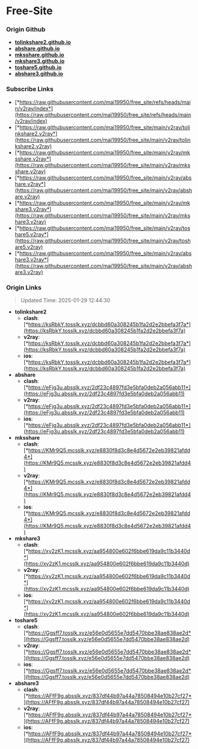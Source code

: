 # Free-Site

### Origin Github

- [**tolinkshare2.github.io**](https://github.com/tolinkshare2/tolinkshare2.github.io)
- [**abshare.github.io**](https://github.com/abshare/abshare.github.io)
- [**mksshare.github.io**](https://github.com/mksshare/mksshare.github.io)
- [**mkshare3.github.io**](https://github.com/mkshare3/mkshare3.github.io)
- [**toshare5.github.io**](https://github.com/toshare5/toshare5.github.io)
- [**abshare3.github.io**](https://github.com/abshare3/abshare3.github.io)

### Subscribe Links

- [*https://raw.githubusercontent.com/mai19950/free_site/refs/heads/main/v2ray/index*](https://raw.githubusercontent.com/mai19950/free_site/refs/heads/main/v2ray/index)
- [*https://raw.githubusercontent.com/mai19950/free_site/main/v2ray/tolinkshare2.v2ray*](https://raw.githubusercontent.com/mai19950/free_site/main/v2ray/tolinkshare2.v2ray)
- [*https://raw.githubusercontent.com/mai19950/free_site/main/v2ray/mksshare.v2ray*](https://raw.githubusercontent.com/mai19950/free_site/main/v2ray/mksshare.v2ray)
- [*https://raw.githubusercontent.com/mai19950/free_site/main/v2ray/abshare.v2ray*](https://raw.githubusercontent.com/mai19950/free_site/main/v2ray/abshare.v2ray)
- [*https://raw.githubusercontent.com/mai19950/free_site/main/v2ray/mkshare3.v2ray*](https://raw.githubusercontent.com/mai19950/free_site/main/v2ray/mkshare3.v2ray)
- [*https://raw.githubusercontent.com/mai19950/free_site/main/v2ray/toshare5.v2ray*](https://raw.githubusercontent.com/mai19950/free_site/main/v2ray/toshare5.v2ray)
- [*https://raw.githubusercontent.com/mai19950/free_site/main/v2ray/abshare3.v2ray*](https://raw.githubusercontent.com/mai19950/free_site/main/v2ray/abshare3.v2ray)

### Origin Links

> Updated Time: 2025-01-29 12:44:30

- **tolinkshare2**
  - **clash**: [*https://ksRbkY.tosslk.xyz/dcbbd60a308245b1fa2d2e2bbefa3f7a*](https://ksRbkY.tosslk.xyz/dcbbd60a308245b1fa2d2e2bbefa3f7a)
  - **v2ray**: [*https://ksRbkY.tosslk.xyz/dcbbd60a308245b1fa2d2e2bbefa3f7a*](https://ksRbkY.tosslk.xyz/dcbbd60a308245b1fa2d2e2bbefa3f7a)
  - **ios**: [*https://ksRbkY.tosslk.xyz/dcbbd60a308245b1fa2d2e2bbefa3f7a*](https://ksRbkY.tosslk.xyz/dcbbd60a308245b1fa2d2e2bbefa3f7a)
- **abshare**
  - **clash**: [*https://eFjg3u.absslk.xyz/2df23c4897fd3e5bfa0deb2a056abb11*](https://eFjg3u.absslk.xyz/2df23c4897fd3e5bfa0deb2a056abb11)
  - **v2ray**: [*https://eFjg3u.absslk.xyz/2df23c4897fd3e5bfa0deb2a056abb11*](https://eFjg3u.absslk.xyz/2df23c4897fd3e5bfa0deb2a056abb11)
  - **ios**: [*https://eFjg3u.absslk.xyz/2df23c4897fd3e5bfa0deb2a056abb11*](https://eFjg3u.absslk.xyz/2df23c4897fd3e5bfa0deb2a056abb11)
- **mksshare**
  - **clash**: [*https://KMr9Q5.mcsslk.xyz/e8830f8d3c8e4d5672e2eb39821afdd4*](https://KMr9Q5.mcsslk.xyz/e8830f8d3c8e4d5672e2eb39821afdd4)
  - **v2ray**: [*https://KMr9Q5.mcsslk.xyz/e8830f8d3c8e4d5672e2eb39821afdd4*](https://KMr9Q5.mcsslk.xyz/e8830f8d3c8e4d5672e2eb39821afdd4)
  - **ios**: [*https://KMr9Q5.mcsslk.xyz/e8830f8d3c8e4d5672e2eb39821afdd4*](https://KMr9Q5.mcsslk.xyz/e8830f8d3c8e4d5672e2eb39821afdd4)
- **mkshare3**
  - **clash**: [*https://xy2zK1.mcsslk.xyz/aa954800e602f6bbe619da9c11b3440d*](https://xy2zK1.mcsslk.xyz/aa954800e602f6bbe619da9c11b3440d)
  - **v2ray**: [*https://xy2zK1.mcsslk.xyz/aa954800e602f6bbe619da9c11b3440d*](https://xy2zK1.mcsslk.xyz/aa954800e602f6bbe619da9c11b3440d)
  - **ios**: [*https://xy2zK1.mcsslk.xyz/aa954800e602f6bbe619da9c11b3440d*](https://xy2zK1.mcsslk.xyz/aa954800e602f6bbe619da9c11b3440d)
- **toshare5**
  - **clash**: [*https://Ggsff7.tosslk.xyz/e56e0d5655e7dd5470bbe38ae838ae2d*](https://Ggsff7.tosslk.xyz/e56e0d5655e7dd5470bbe38ae838ae2d)
  - **v2ray**: [*https://Ggsff7.tosslk.xyz/e56e0d5655e7dd5470bbe38ae838ae2d*](https://Ggsff7.tosslk.xyz/e56e0d5655e7dd5470bbe38ae838ae2d)
  - **ios**: [*https://Ggsff7.tosslk.xyz/e56e0d5655e7dd5470bbe38ae838ae2d*](https://Ggsff7.tosslk.xyz/e56e0d5655e7dd5470bbe38ae838ae2d)
- **abshare3**
  - **clash**: [*https://AFfF9g.absslk.xyz/837df44b97a44a78508494e10b27cf27*](https://AFfF9g.absslk.xyz/837df44b97a44a78508494e10b27cf27)
  - **v2ray**: [*https://AFfF9g.absslk.xyz/837df44b97a44a78508494e10b27cf27*](https://AFfF9g.absslk.xyz/837df44b97a44a78508494e10b27cf27)
  - **ios**: [*https://AFfF9g.absslk.xyz/837df44b97a44a78508494e10b27cf27*](https://AFfF9g.absslk.xyz/837df44b97a44a78508494e10b27cf27)
